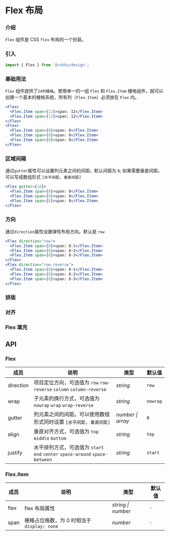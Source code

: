 # Flex 布局

### 介绍

`Flex` 组件是 CSS `flex` 布局的一个封装。

### 引入

```js
import { Flex } from '@rokku/design';
```

### 基础用法

`Flex` 组件提供了`24列栅格`。使用单一的一组 `Flex` 和 `Flex.Item` 栅格组件，就可以创建一个基本的栅格系统，所有列（`Flex.Item`）必须放在 `Flex` 内。

```jsx
<Flex>
  <Flex.Item span={12}>span: 12</Flex.Item>
  <Flex.Item span={12}>span: 12</Flex.Item>
</Flex>
<Flex>
  <Flex.Item span={8}>span: 8</Flex.Item>
  <Flex.Item span={8}>span: 8</Flex.Item>
  <Flex.Item span={8}>span: 8</Flex.Item>
</Flex>
```

### 区域间隔
通过```gutter```属性可以设置列元素之间的间距，默认间距为 `0`; 如果需要垂直间距，可以写成数组形式 `[水平间距, 垂直间距]`

```jsx
<Flex gutter={16}>
  <Flex.Item span={8}>span: 8</Flex.Item>
  <Flex.Item span={8}>span: 8</Flex.Item>
  <Flex.Item span={8}>span: 8</Flex.Item>
</Flex>
```
### 方向
通过```direction```属性设置弹性布局方向。默认是 `row`

```jsx
<Flex direction="row">
  <Flex.Item span={8}>span: 8-1</Flex.Item>
  <Flex.Item span={8}>span: 8-2</Flex.Item>
  <Flex.Item span={8}>span: 8-3</Flex.Item>
</Flex>
<Flex direction="row-reverse">
  <Flex.Item span={8}>span: 8-1</Flex.Item>
  <Flex.Item span={8}>span: 8-2</Flex.Item>
  <Flex.Item span={8}>span: 8-3</Flex.Item>
</Flex>
```
### 排版

### 对齐

### Flex 填充

## API

### Flex

| 成员 | 说明 | 类型 | 默认值 |
| --- | --- | --- | --- |
| direction | 项目定位方向，可选值为 `row` `row-reverse` `column` `column-reverse` | _string_ | `row` |
| wrap | 子元素的换行方式，可选值为 `nowrap` `wrap` `wrap-reverse` | _string_ | `nowrap` |
| gutter | 列元素之间的间距。可以使用数组形式同时设置 `[水平间距, 垂直间距]` | _number \| array_ |`0` |
| align | 垂直对齐方式，可选值为 `top` `middle` `bottom` | _string_ | `top` |
| justify | 水平排列方式，可选值为 `start` `end` `center` `space-around` `space-between` | _string_ | `start` |

### Flex.Item

| 成员 | 说明                                        | 类型                 | 默认值 |
| ---- | ------------------------------------------- | -------------------- | ------ |
| flex | flex 布局属性                               | _string \| number_ | `-`    |
| span | 栅格占位格数，为 0 时相当于 `display: none` | _number_             | `-`    |
